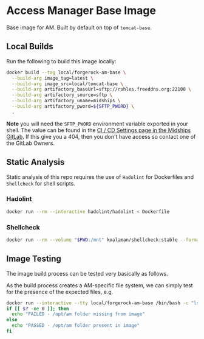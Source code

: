 # Access Manager Base Image

Base image for AM.  Built by default on top of `tomcat-base`.

## Local Builds

Run the following to build this image locally:

```sh
docker build --tag local/forgerock-am-base \
  --build-arg image_tag=latest \
  --build-arg image_src=local/tomcat-base \
  --build-arg artifactory_baseUrl=sftp://ruhles.freeddns.org:22100 \
  --build-arg artifactory_source=sftp \
  --build-arg artifactory_uname=midships \
  --build-arg artifactory_pword=${SFTP_PWORD} \
  .
```

**Note** you will need the `SFTP_PWORD` environment variable exported in your shell.   The value can be found in the 
[CI / CD Settings page in the Midships GitLab](https://gitlab.com/groups/midships/-/settings/ci_cd).  If this 
give you a 404, then you don't have access so contact one of the GitLab Owners.

## Static Analysis

Static analysis of this repo requires the use of `Hadolint` for Dockerfiles and `Shellcheck` for shell scripts.

### Hadolint

```sh
docker run --rm --interactive hadolint/hadolint < Dockerfile
```

### Shellcheck

```sh
docker run --rm --volume "$PWD:/mnt" koalaman/shellcheck:stable --format=gcc --exclude=SC1091 files/scripts/*.sh
```

## Image Testing

The image build process can be tested very basically as follows.

As the build process creates a AM-specific file system, we can simply test for the presence of the expected files, e.g.

```sh
docker run --interactive --tty local/forgerock-am-base /bin/bash -c "ls -la /opt/am"
if [[ $? -ne 0 ]]; then 
  echo "FAILED - /opt/am folder missing from image" 
else
  echo "PASSED - /opt/am folder present in image"
fi
```
